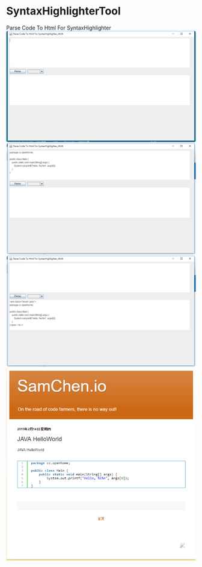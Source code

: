 # SyntaxHighlighterTool
Parse Code To Html For SyntaxHighlighter
![alt text](/image/2019-02-14_174057.png)
![alt text](/image/2019-02-14_174735.png)
![alt text](/image/2019-02-14_174757.png)
![alt text](/image/2019-02-14_174948.png)

